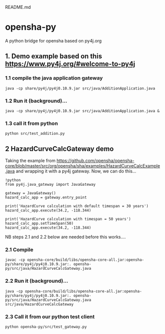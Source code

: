 README.md

# opensha-py

A python bridge for opensha based on py4j.org

## 1. Demo example based on this https://www.py4j.org/#welcome-to-py4j


### 1.1 compile the java application gateway

```
java -cp share/py4j/py4j0.10.9.jar src/java/AdditionApplication.java
```

### 1.2 Run it (background)... 

```
java -cp share/py4j/py4j0.10.9.jar src/java/AdditionApplication.java &
```

### 1.3 call it from python

```
python src/test_addition.py
```

## 2 HazardCurveCalcGateway demo

Taking the example from 
https://github.com/opensha/opensha-core/blob/master/src/org/opensha/sha/examples/HazardCurveCalcExample.java
and wrapping it with a py4j gateway. Now, we can do this...


```
!python
from py4j.java_gateway import JavaGateway

gateway = JavaGateway()
hazard_calc_app = gateway.entry_point

print('HazardCurve calculation with default timespan = 30 years')
hazard_calc_app.execute(34.2, -118.344)

print('HazardCurve calculation with timespan = 50 years')
hazard_calc_app.setTimeSpan(50)
hazard_calc_app.execute(34.2, -118.344)
```

NB steps 2.1 and 2.2 below are needed before this works.... 


### 2.1 Compile

```
javac -cp opensha-core/build/libs/opensha-core-all.jar:opensha-py/share/py4j/py4j0.10.9.jar:. opensha-py/src/java/HazardCurveCalcGateway.java 
```

### 2.2 Run it (background)... 

```
java -cp opensha-core/build/libs/opensha-core-all.jar:opensha-py/share/py4j/py4j0.10.9.jar:. opensha-py/src/java/HazardCurveCalcGateway.java src/java/HazardCurveCalcGateway
```

### 2.3 Call it from our python test client

```
python opensha-py/src/test_gateway.py 
```




